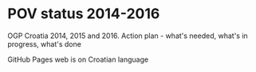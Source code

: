 # POV status 2014-2016

OGP Croatia 2014, 2015 and 2016. Action plan - what's needed, what's in progress, what's done

GitHub Pages web is on Croatian language